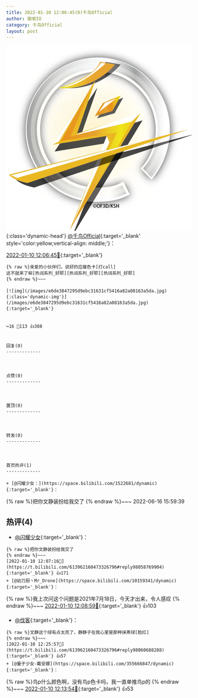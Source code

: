 ```yaml
---
title: 2022-01-10 12:06:45(0)千鸟Official
author: 御坂IO
category: 千鸟Official
layout: post
---
```


![img](/images/d7235309f85c0e1aec9d4ca9b6be983202228f8e.jpg){:class='dynamic-head'}
[@千鸟Official](https://space.bilibili.com/553771121/dynamic){:target='_blank' style='color:yellow;vertical-align: middle;'}：

[2022-01-10 12:06:45🔗](https://t.bilibili.com/613962160473326796){:target='_blank'}

~~~
{% raw %}亲爱的小伙伴们，说好的应援色卡[打call]
这不就来了嘛[热词系列_好耶][热词系列_好耶][热词系列_好耶]
{% endraw %}~~~

[![img](/images/e6de3847295d9ebc31631cf5416a82a08163a5da.jpg){:class='dynamic-img'}](/images/e6de3847295d9ebc31631cf5416a82a08163a5da.jpg){:target='_blank'}


↪️16 💬113 👍388


回复(0)
-------------



点赞(0)
-------------



置顶(0)
-------------



转发(0)
-------------



首页热评(1)
-------------

+ [@闪耀少女：](https://space.bilibili.com/1522681/dynamic){:target='_blank'}：
~~~
{% raw %}把你文静装扮给我交了
{% endraw %}~~~
2022-06-16 15:59:39


热评(4)
-------------

+ [@闪耀少女](https://space.bilibili.com/1522681/dynamic){:target='_blank'}：
~~~
{% raw %}把你文静装扮给我交了
{% endraw %}~~~
[2022-01-10 12:07:16🔗](https://t.bilibili.com/613962160473326796#reply98058769904){:target='_blank'} 👍171
+ [@幼刀厨丶Mr_Drone](https://space.bilibili.com/10159341/dynamic){:target='_blank'}：
~~~
{% raw %}我上次问这个问题是2021年7月18日，今天才出来，令人感叹
{% endraw %}~~~
[2022-01-10 12:08:59🔗](https://t.bilibili.com/613962160473326796#reply98058985456){:target='_blank'} 👍103
+ [@伐客](https://space.bilibili.com/59458752/dynamic){:target='_blank'}：
~~~
{% raw %}文静这个绿有点太亮了，静静子在我心里是那种抹茶绿[脸红]
{% endraw %}~~~
[2022-01-10 12:25:57🔗](https://t.bilibili.com/613962160473326796#reply98060688288){:target='_blank'} 👍57
+ [@量子少女-戴安娜](https://space.bilibili.com/355666847/dynamic){:target='_blank'}：
~~~
{% raw %}鸟p什么颜色啊，没有鸟p色卡吗，我一直单推鸟p的
{% endraw %}~~~
[2022-01-10 12:13:54🔗](https://t.bilibili.com/613962160473326796#reply98059438288){:target='_blank'} 👍53


